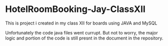 # HotelRoomBooking-Jay-ClassXII
This is project i created in my class XII for boards using JAVA and MySQL

Unfortunately the code java files went currupt. But not to worry, the major logic and portion of the code is still presnt in the document in the repository.
